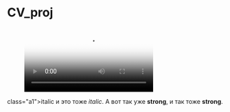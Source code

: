 # CV_proj
<figure class="video_container">
  <video controls="true" allowfullscreen="true" poster="path/to/poster_image.png">
    <source src="https://github.com/DR-Dock/CV_proj/blob/main/output.avi" type="video/mp4">
    <source src="path/to/video.ogg" type="video/ogg">
    <source src="path/to/video.webm" type="video/webm">
  </video>
</figure>

class="a1">italic</em> и это тоже <i class="a1">italic</i>. А вот так уже <b>strong</b>, и так тоже <strong>strong</strong>.
